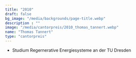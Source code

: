 ```yaml
---
title: "2010"
draft: false
bg_image: "/media/backgrounds/page-title.webp"
description : ""
image: "/media/cantorpreis/2010_thomas_tannert.webp"
name: "Thomas Tannert"
type: "cantorpreis"
---
```


- Studium Regernerative Energiesysteme an der TU Dresden
